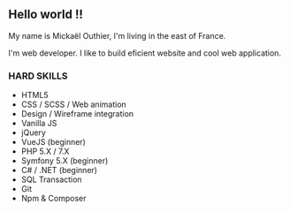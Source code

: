 ## Hello world !!

My name is Mickaël Outhier, I'm living in the east of France.

I'm web developer.
I like to build eficient website and cool web application.

### HARD SKILLS

* HTML5
* CSS / SCSS / Web animation
* Design / Wireframe integration
* Vanilla JS
* jQuery
* VueJS (beginner)
* PHP 5.X / 7.X
* Symfony 5.X (beginner)
* C# / .NET (beginner)
* SQL Transaction
* Git
* Npm & Composer


<!---
moDevsome/moDevsome is a ✨ special ✨ repository because its `README.md` (this file) appears on your GitHub profile.
You can click the Preview link to take a look at your changes.
--->
